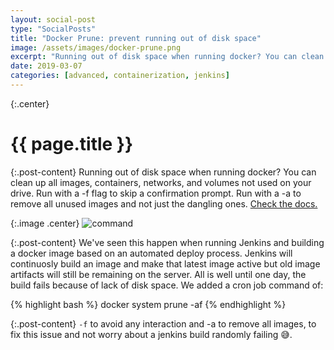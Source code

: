 ```yaml
---
layout: social-post
type: "SocialPosts"
title: "Docker Prune: prevent running out of disk space"
image: /assets/images/docker-prune.png
excerpt: "Running out of disk space when running docker? You can clean up all images, containers, networks, and volumes not used on your drive."
date: 2019-03-07
categories: [advanced, containerization, jenkins]
---
```

{:.center}
# {{ page.title }}

{:.post-content}
Running out of disk space when running docker? You can clean up all images, 
containers, networks, and volumes not used on your drive. Run with a -f flag to 
skip a confirmation prompt. Run with a -a to remove all unused images and not 
just the dangling ones. <a href="https://docs.docker.com/engine/reference/commandline/system_prune/" target="_blank">Check the docs.</a>

{:.image .center}
![command]({{page.image}})

{:.post-content}
We've seen this happen when running Jenkins and building a docker image based 
on an automated deploy process. Jenkins will continuosly build an image
and make that latest image active but old image artifacts will still be remaining
on the server. All is well until one day, the build fails because of lack 
of disk space. We added a cron job command of:

{% highlight bash %}
docker system prune -af
{% endhighlight %}

{:.post-content}
`-f` to avoid any interaction and -a to remove all images, to fix this issue and
not worry about a jenkins build randomly failing 😅.


